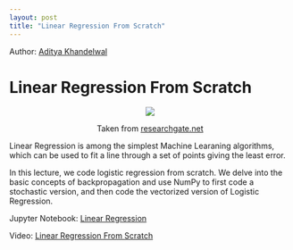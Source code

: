 ```yaml
---
layout: post
title: "Linear Regression From Scratch"
---
```


Author: [Aditya Khandelwal](https://www.linkedin.com/in/aditya-khandelwal/)

# Linear Regression From Scratch

<center>
<img src="https://www.researchgate.net/profile/Hieu_Tran33/publication/333457161/figure/fig3/AS:763959762247682@1559153609649/Linear-Regression-model-sample-illustration.ppm">
</center>
<p style="text-align:center;">Taken from <a href="https://www.researchgate.net/profile/Hieu_Tran33/publication/333457161/figure/fig3/AS:763959762247682@1559153609649/Linear-Regression-model-sample-illustration.ppm">researchgate.net</a></p>

Linear Regression is among the simplest Machine Learaning algorithms, which can be used to fit a line through a set of points giving the least error. 

In this lecture, we code logistic regression from scratch. We delve into the basic concepts of backpropagation and use NumPy to first code a stochastic version, and then code the vectorized version of Logistic Regression.

Jupyter Notebook: [Linear Regression](https://nbviewer.jupyter.org/github/adityak6798/adityak6798.github.io/blob/master/Lecture%205%20-%20Linear%20Regression.ipynb)

Video: [Linear Regression From Scratch](https://www.youtube.com/watch?v=TUxcArHm1EU)
